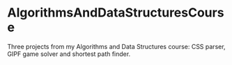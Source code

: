# AlgorithmsAndDataStructuresCourse
Three projects from my Algorithms and Data Structures course: CSS parser, GIPF game solver and shortest path finder.
